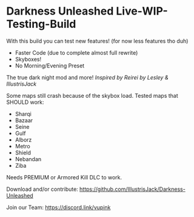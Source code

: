 # Darkness Unleashed Live-WIP-Testing-Build
With this build you can test new features! (for now less features tho duh)
- Faster Code (due to complete almost full rewrite)
- Skyboxes!
- No Morning/Evening Preset


The true dark night mod and more!
*Inspired by Reirei*
*by Lesley & IllustrisJack*


Some maps still crash because of the skybox load.
Tested maps that SHOULD work:
- Sharqi
- Bazaar
- Seine
- Gulf
- Alborz
- Metro
- Shield
- Nebandan
- Ziba


Needs PREMIUM or Armored Kill DLC to work.


Download and/or contribute:
https://github.com/IllustrisJack/Darkness-Unleashed

Join our Team: https://discord.link/vupink
